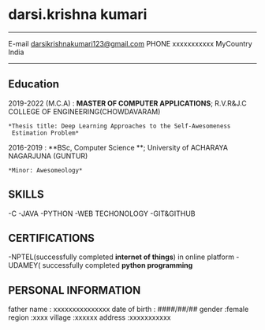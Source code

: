 darsi.krishna kumari
============

-------------------     ----------------------------
E-mail                        darsikrishnakumari123@gmail.com
PHONE                           xxxxxxxxxxx
MyCountry                           India
-------------------     ----------------------------

Education
---------

2019-2022 (M.C.A)
:   **MASTER OF COMPUTER APPLICATIONS**; R.V.R&J.C COLLEGE OF ENGINEERING(CHOWDAVARAM)

    *Thesis title: Deep Learning Approaches to the Self-Awesomeness
     Estimation Problem*

2016-2019
:   **BSc, Computer Science **; University of ACHARAYA NAGARJUNA
    (GUNTUR)

    *Minor: Awesomeology*

SKILLS
----------

-C
-JAVA
-PYTHON
-WEB TECHONOLOGY
-GIT&GITHUB

CERTIFICATIONS
--------------------
-NPTEL(successfully completed **internet of things**) in online platform
-UDAMEY( successfully completed **python programming**

PERSONAL INFORMATION
----------------------------------------
father name   : xxxxxxxxxxxxxxx
date of birth : ####/##/##
gender        :female
region        :xxxx
village       :xxxxxx
address       :xxxxxxxxxxx
               

